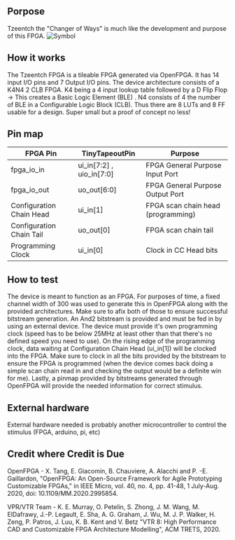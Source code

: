 <!---

This file is used to generate your project data sheet. Please fill in the information below and delete any unused
sections.

You can also include images in this folder and reference them in the markdown. Each image must be less than
512 kb in size, and the combined size of all images must be less than 1 MB.

-->

## Porpose ##
Tzeentch the "Changer of Ways" is much like the development and purpose of this FPGA.
![](TzeentchMark.png "Symbol")

## How it works

The Tzeentch FPGA is a tileable FPGA generated via OpenFPGA. It has 14 input I/O pins and 7 Output I/O pins. The device architecture consists of a K4N4 2 CLB FPGA. K4 being a 4 input lookup table followed by a D Flip Flop -> This creates a Basic Logic Element (BLE) . N4 consists of 4 the number of BLE in a Configurable Logic Block (CLB). Thus there are 8 LUTs and 8 FF usable for a design. Super small but a proof of concept no less!

## Pin map

| FPGA Pin                   | TinyTapeoutPin            | Purpose                            |
|---------|-------|--------|
| fpga_io_in                 | ui_in[7:2] , uio_in[7:0]  | FPGA General Purpose Input Port    |
| fpga_io_out                | uo_out[6:0]               | FPGA General Purpose Output Port   |
| Configuration Chain Head   | ui_in[1]                  | FPGA scan chain head (programming) |
| Configuration Chain Tail   | uo_out[0]                 | FPGA scan chain tail               |
| Programming Clock          | ui_in[0]                  | Clock in CC Head bits              |


## How to test

The device is meant to function as an FPGA. For purposes of time, a fixed channel width of 300 was used to generate this in OpenFPGA along with the provided architectures. Make sure to afix both of those to ensure successful bitstream generation. An And2 bitstream is provided and must be fed in by using an external device. The device must provide it's own programming clock (speed has to be below 25MHz at least other than that there's no defined speed you need to use). On the rising edge of the programming clock, data waiting at Configuration Chain Head (ui_in[1]) will be clocked into the FPGA. Make sure to clock in all the bits provided by the bitstream to ensure the FPGA is programmed (when the device comes back doing a simple scan chain read in and checking the output would be a definite win for me). Lastly, a pinmap provided by bitstreams generated through OpenFPGA will provide the needed information for correct stimulus.

## External hardware

External hardware needed is probably another microcontroller to control the stimulus (FPGA, arduino, pi, etc)

## Credit where Credit is Due 
OpenFPGA - X. Tang, E. Giacomin, B. Chauviere, A. Alacchi and P. -E. Gaillardon, "OpenFPGA: An Open-Source Framework for Agile Prototyping Customizable FPGAs," in IEEE Micro, vol. 40, no. 4, pp. 41-48, 1 July-Aug. 2020, doi: 10.1109/MM.2020.2995854.

VPR/VTR Team - K. E. Murray, O. Petelin, S. Zhong, J. M. Wang, M. ElDafrawy, J.-P. Legault, E. Sha, A. G. Graham, J. Wu, M. J. P. Walker, H. Zeng, P. Patros, J. Luu, K. B. Kent and V. Betz "VTR 8: High Performance CAD and Customizable FPGA Architecture Modelling", ACM TRETS, 2020.


